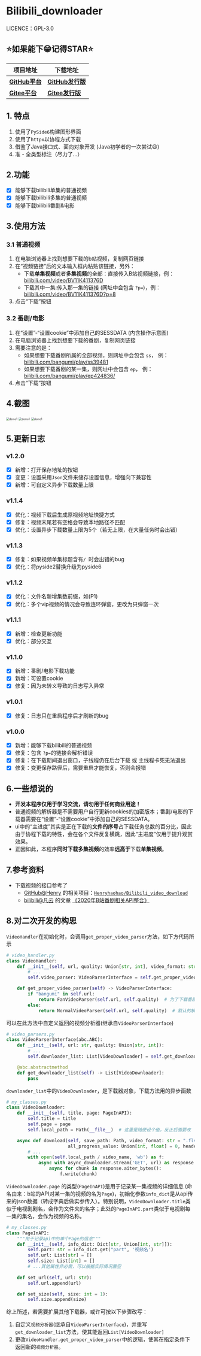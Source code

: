 # Bilibili_downloader

LICENCE：GPL-3.0

## ⭐如果能下😁记得STAR⭐


| **项目地址**                                                 | **下载地址**                                                 |
| ------------------------------------------------------------ | ------------------------------------------------------------ |
| **[GitHub平台](https://github.com/laorange/bilibili_downloader/)** | **[GitHub发行版](https://github.com/laorange/bilibili_downloader/releases/latest)** |
| **[Gitee平台](https://gitee.com/laorange/bilibili_downloader/)** | **[Gitee发行版](https://gitee.com/laorange/bilibili_downloader/releases)** |

## 1.  特点

1. 使用了`PySide6`构建图形界面
2. 使用了`httpx`以协程方式下载
3. 借鉴了Java接口式、面向对象开发 (Java初学者的一次尝试😆)
4. 准 - 全类型标注（尽力了...）

## 2.功能

- [x] 能够下载bilibili单集的普通视频
- [x] 能够下载bilibili多集的普通视频
- [x] 能够下载bilibili番剧&电影

## 3.使用方法

### 3.1  普通视频

1. 在电脑浏览器上找到想要下载的b站视频，复制网页链接
2. 在“视频链接”后的文本输入框内粘贴该链接，另外：
   + 下载**单集视频**或者**多集视频**的全部：直接传入B站视频链接，例：[bilibili.com/video/BV11K411376D](https://www.bilibili.com/video/BV11K411376D)
   + 下载其中一集:传入那一集的链接 (网址中会包含 `?p=`)，例：[bilibili.com/video/BV11K411376D?p=8](https://www.bilibili.com/video/BV11K411376D?p=8)
3. 点击“下载”按钮

### 3.2  番剧/电影

1. 在“设置”-“设置cookie”中添加自己的SESSDATA (内含操作示意图)
2. 在电脑浏览器上找到想要下载的番剧，复制网页链接
3. 需要注意的是：
   + 如果想要下载番剧所属的全部视频，则网址中会包含 `ss`， 例：[bilibili.com/bangumi/play/ss39481](https://www.bilibili.com/bangumi/play/ss39481)
   + 如果想要下载番剧的某一集，则网址中会包含 `ep`， 例：[bilibili.com/bangumi/play/ep424836/](https://www.bilibili.com/bangumi/play/ep424836/)
4. 点击“下载”按钮

## 4.截图

<img src="static/demo1.png" alt="demo1" style="zoom:50%;" />

<img src="static/demo2.png" alt="demo1" style="zoom:50%;" />

<img src="static/demo3.png" alt="demo1" style="zoom:50%;" />

## 5.更新日志

### v1.2.0

- [x] 新增：打开保存地址的按钮
- [x] 变更：设置采用`Json`文件来储存设置信息，增强向下兼容性
- [x] 新增：可自定义异步下载数量上限

### v1.1.4

- [x] 优化：视频下载后生成原视频地址快捷方式
- [x] 修复：视频末尾若有空格会导致本地路径不匹配
- [x] 优化：设置异步下载数量上限为5个（若无上限，在大量任务时会出错）

### v1.1.3

- [x] 修复：如果视频单集标题含有`/ `时会出错的bug
- [x] 优化：将pyside2替换升级为pyside6

### v1.1.2

- [x] 优化：文件名新增集数前缀，如(P1)
- [x] 优化：多个vip视频的情况会导致连环弹窗，更改为只弹窗一次

### v1.1.1

- [x] 新增：检查更新功能
- [x] 优化：部分交互

### v1.1.0

- [x] 新增：番剧/电影下载功能
- [x] 新增：可设置cookie
- [x] 修复：因为未转义导致的日志写入异常

### v1.0.1

- [x] 修复：日志只在重启程序后才刷新的bug

### v1.0.0

- [x] 新增：能够下载bilibili的普通视频
- [x] 修复：包含 `?p=`的链接会解析错误
- [x] 修复：在下载期间退出窗口，子线程仍在后台下载 或 主线程卡死无法退出
- [x] 修复：变更保存路径后，需要重启才能恢复，否则会报错

## 6.一些想说的

+ **开发本程序仅用于学习交流，请勿用于任何商业用途！**
+ 普通视频的解析器是不需要用户自行更新cookies的加密版本；番剧/电影的下载器需要在“设置”-“设置cookie”中添加自己的SESSDATA。
+ ui中的“主进度”其实是正在下载的**文件的序号**占下载任务总数的百分比，因此由于协程下载的特性，会在各个文件反复横跳，因此“主进度”仅用于提升观赏效果。
+ 正因如此，本程序**同时下载多集视频**的效率**远高于**下载**单集视频**。

## 7.参考资料

+ 下载视频的接口参考了
  + [GitHub@Henry](https://github.com/Henryhaohao/) 的相关项目：[`Henryhaohao/Bilibili_video_download`](https://github.com/Henryhaohao/Bilibili_video_download)
  + [bilibili@凡云](https://space.bilibili.com/3491267) 的文章 [《2020年B站番剧相关API整合》](https://www.bilibili.com/read/cv5293665/)

## 8.对二次开发的构思

`VideoHandler`在初始化时，会调用`get_proper_video_parser`方法，如下方代码所示

```python
# video_handler.py
class VideoHandler:
    def __init__(self, url, quality: Union[str, int], video_format: str, save_path: Path):
		# ...
        self.video_parser: VideoParserInterface = self.get_proper_video_parser()

    def get_proper_video_parser(self) -> VideoParserInterface:
        if "bangumi" in self.url:
            return FanVideoParser(self.url, self.quality)  # 为了下载番剧/电影的解析器
        else:
            return NormalVideoParser(self.url, self.quality)  # 默认的解析器
```

可以在此方法中自定义返回的视频分析器(继承自`VideoParserInterface`)

```python
# video_parsers.py
class VideoParserInterface(abc.ABC):
    def __init__(self, url: str, quality: Union[str, int]):
        # ...
        self.downloader_list: List[VideoDownloader] = self.get_downloader_list()

    @abc.abstractmethod
    def get_downloader_list(self) -> List[VideoDownloader]:
        pass
```

`downloader_list`中的`VideoDownloader`，是下载器对象，下载方法用的异步函数

```python
# my_classes.py
class VideoDownloader:
    def __init__(self, title, page: PageInAPI):
        self.title = title
        self.page = page
        self.local_path = Path(__file__)  # 这里是随便设个值，反正后面要改

    async def download(self, save_path: Path, video_format: str = ".flv",
                       all_progress_value: Union[int, float] = 0, headers: dict = None):
        # ...
        with open(self.local_path / video_name, 'wb') as f:
            async with async_downloader.stream('GET', url) as response:
                async for chunk in response.aiter_bytes():
                    f.write(chunk)
```

`VideoDownloader.page` 的类型(`PageInAPI`)是用于记录某一集视频的详细信息 (命名由来：b站的API对某一集的视频的名为`Page`)，初始化参数`info_dict`是从api传来的json数据（转成字典后做实参传入）。特别说明，`VideoDownloader.title`类似于电视剧剧名，会作为文件夹的名字；此处的`PageInAPI.part`类似于电视剧每一集的集名，会作为视频的名称。

```python
# my_classes.py
class PageInAPI:
    """用于记录api中的单个Page的信息"""
    def __init__(self, info_dict: Dict[str, Union[int, str]]):
        self.part: str = info_dict.get("part", '视频名')
        self.url: List[str] = []
        self.size: List[int] = []
        # ...其他属性非必需，可以根据实际情况置空
        
    def set_url(self, url: str):
        self.url.append(url)

    def set_size(self, size: int = 1):
        self.size.append(size)
```

综上所述，若需要扩展其他下载器，或许可按以下步骤改写：

1. 自定义`视频分析器`(继承自`VideoParserInterface`)，并重写`get_downloader_list`方法，使其能返回`List[VideoDownloader]`
2. 更改`VideoHandler.get_proper_video_parser`中的逻辑，使其在指定条件下返回新的`视频分析器`。



